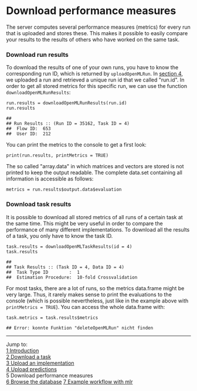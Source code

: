 Download performance measures
=============================

The server computes several performance measures (metrics) for every run that is uploaded and stores these. This makes it possible to easily compare your results to the results of others who have worked
on the same task. 

### Download run results
To download the results of one of your own runs, you have to know the corresponding run ID, which is returned by `uploadOpenMLRun`. In [section 4](4-Upload-predictions.md), we uploaded a run and
retrieved a unique run id that we called "run.id". In order to get all stored metrics for this
specific run, we can use the function `downloadOpenMLRunResults`:


```splus
run.results = downloadOpenMLRunResults(run.id)
run.results
```

```
## 
## Run Results :: (Run ID = 35162, Task ID = 4)
## 	Flow ID:  653
## 	User ID:  212
```
You can print the metrics to the console to get a first look:

```splus
print(run.results, printMetrics = TRUE)
```
The so called "array.data" in which matrices and vectors are stored is not printed to keep
the output readable. The complete data.set containing all information is accessible as follows:

```splus
metrics = run.results$output.data$evaluation
```
### Download task results
It is possible to download all stored metrics of all runs of a certain task at the same time. This
might be very useful in order to compare the performance of many different implementations. To
download all the results of a task, you only have to know the task ID. 


```splus
task.results = downloadOpenMLTaskResults(id = 4)
task.results
```

```
## 
## Task Results :: (Task ID = 4, Data ID = 4)
## 	Task Type ID        :  1
## 	Estimation Procedure:  10-fold Crossvalidation
```
For most tasks, there are a lot of runs, so the metrics data.frame might be very large. Thus, it
rarely makes sense to print the evaluations to the console (which is possible nevertheless, just
like in the example above with `printMetrics = TRUE`). You can access the whole data.frame with:

```splus
task.metrics = task.results$metrics
```

```
## Error: konnte Funktion "deleteOpenMLRun" nicht finden
```
----------------------------------------------------------------------------------------------------
Jump to:   
[1 Introduction](1-Introduction.md)  
[2 Download a task](2-Download-a-task.md)  
[3 Upload an implementation](3-Upload-an-implementation.md)  
[4 Upload predictions](4-Upload-predictions.md)  
5 Download performance measures  
[6 Browse the database](6-Browse-the-database.md)
[7 Example workflow with mlr](7-Example-workflow-with-mlr.md)
